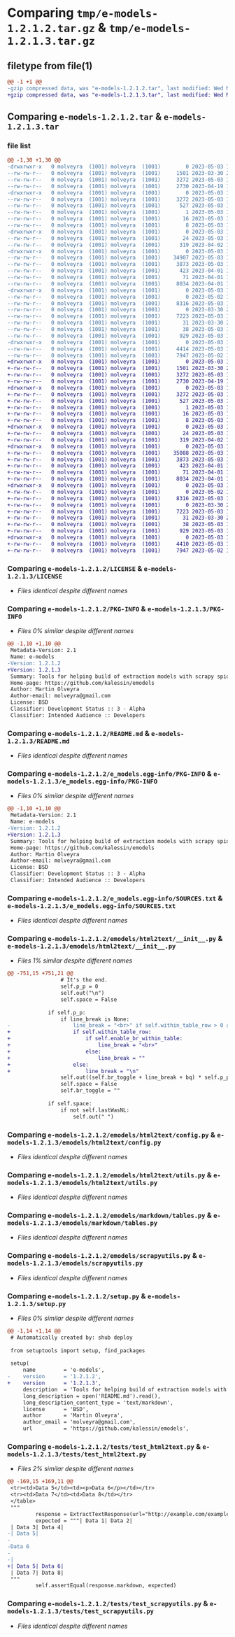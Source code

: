 # Comparing `tmp/e-models-1.2.1.2.tar.gz` & `tmp/e-models-1.2.1.3.tar.gz`

## filetype from file(1)

```diff
@@ -1 +1 @@
-gzip compressed data, was "e-models-1.2.1.2.tar", last modified: Wed May  3 15:34:41 2023, max compression
+gzip compressed data, was "e-models-1.2.1.3.tar", last modified: Wed May  3 15:51:59 2023, max compression
```

## Comparing `e-models-1.2.1.2.tar` & `e-models-1.2.1.3.tar`

### file list

```diff
@@ -1,30 +1,30 @@
-drwxrwxr-x   0 molveyra  (1001) molveyra  (1001)        0 2023-05-03 15:34:41.107950 e-models-1.2.1.2/
--rw-rw-r--   0 molveyra  (1001) molveyra  (1001)     1501 2023-03-30 21:13:00.000000 e-models-1.2.1.2/LICENSE
--rw-rw-r--   0 molveyra  (1001) molveyra  (1001)     3272 2023-05-03 15:34:41.107950 e-models-1.2.1.2/PKG-INFO
--rw-rw-r--   0 molveyra  (1001) molveyra  (1001)     2730 2023-04-19 14:03:12.000000 e-models-1.2.1.2/README.md
-drwxrwxr-x   0 molveyra  (1001) molveyra  (1001)        0 2023-05-03 15:34:41.107950 e-models-1.2.1.2/e_models.egg-info/
--rw-rw-r--   0 molveyra  (1001) molveyra  (1001)     3272 2023-05-03 15:34:41.000000 e-models-1.2.1.2/e_models.egg-info/PKG-INFO
--rw-rw-r--   0 molveyra  (1001) molveyra  (1001)      527 2023-05-03 15:34:41.000000 e-models-1.2.1.2/e_models.egg-info/SOURCES.txt
--rw-rw-r--   0 molveyra  (1001) molveyra  (1001)        1 2023-05-03 15:34:41.000000 e-models-1.2.1.2/e_models.egg-info/dependency_links.txt
--rw-rw-r--   0 molveyra  (1001) molveyra  (1001)       16 2023-05-03 15:34:41.000000 e-models-1.2.1.2/e_models.egg-info/requires.txt
--rw-rw-r--   0 molveyra  (1001) molveyra  (1001)        8 2023-05-03 15:34:41.000000 e-models-1.2.1.2/e_models.egg-info/top_level.txt
-drwxrwxr-x   0 molveyra  (1001) molveyra  (1001)        0 2023-05-03 15:34:41.107950 e-models-1.2.1.2/emodels/
--rw-rw-r--   0 molveyra  (1001) molveyra  (1001)       24 2023-05-03 15:33:18.000000 e-models-1.2.1.2/emodels/__init__.py
--rw-rw-r--   0 molveyra  (1001) molveyra  (1001)      319 2023-04-02 14:00:26.000000 e-models-1.2.1.2/emodels/config.py
-drwxrwxr-x   0 molveyra  (1001) molveyra  (1001)        0 2023-05-03 15:34:41.107950 e-models-1.2.1.2/emodels/html2text/
--rw-rw-r--   0 molveyra  (1001) molveyra  (1001)    34907 2023-05-03 15:21:59.000000 e-models-1.2.1.2/emodels/html2text/__init__.py
--rw-rw-r--   0 molveyra  (1001) molveyra  (1001)     3873 2023-05-03 15:32:59.000000 e-models-1.2.1.2/emodels/html2text/config.py
--rw-rw-r--   0 molveyra  (1001) molveyra  (1001)      423 2023-04-01 19:52:48.000000 e-models-1.2.1.2/emodels/html2text/elements.py
--rw-rw-r--   0 molveyra  (1001) molveyra  (1001)       71 2023-04-01 19:52:48.000000 e-models-1.2.1.2/emodels/html2text/typing.py
--rw-rw-r--   0 molveyra  (1001) molveyra  (1001)     8034 2023-04-01 19:58:24.000000 e-models-1.2.1.2/emodels/html2text/utils.py
-drwxrwxr-x   0 molveyra  (1001) molveyra  (1001)        0 2023-05-03 15:34:41.107950 e-models-1.2.1.2/emodels/markdown/
--rw-rw-r--   0 molveyra  (1001) molveyra  (1001)        0 2023-05-02 18:53:53.000000 e-models-1.2.1.2/emodels/markdown/__init__.py
--rw-rw-r--   0 molveyra  (1001) molveyra  (1001)     8316 2023-05-03 15:09:49.000000 e-models-1.2.1.2/emodels/markdown/tables.py
--rw-rw-r--   0 molveyra  (1001) molveyra  (1001)        0 2023-03-30 21:13:53.000000 e-models-1.2.1.2/emodels/py.typed
--rw-rw-r--   0 molveyra  (1001) molveyra  (1001)     7223 2023-05-03 15:32:59.000000 e-models-1.2.1.2/emodels/scrapyutils.py
--rw-rw-r--   0 molveyra  (1001) molveyra  (1001)       31 2023-03-30 21:32:48.000000 e-models-1.2.1.2/pyproject.toml
--rw-rw-r--   0 molveyra  (1001) molveyra  (1001)       38 2023-05-03 15:34:41.107950 e-models-1.2.1.2/setup.cfg
--rw-rw-r--   0 molveyra  (1001) molveyra  (1001)      929 2023-05-03 15:34:12.000000 e-models-1.2.1.2/setup.py
-drwxrwxr-x   0 molveyra  (1001) molveyra  (1001)        0 2023-05-03 15:34:41.107950 e-models-1.2.1.2/tests/
--rw-rw-r--   0 molveyra  (1001) molveyra  (1001)     4414 2023-05-03 15:32:59.000000 e-models-1.2.1.2/tests/test_html2text.py
--rw-rw-r--   0 molveyra  (1001) molveyra  (1001)     7947 2023-05-02 16:31:36.000000 e-models-1.2.1.2/tests/test_scrapyutils.py
+drwxrwxr-x   0 molveyra  (1001) molveyra  (1001)        0 2023-05-03 15:51:59.725805 e-models-1.2.1.3/
+-rw-rw-r--   0 molveyra  (1001) molveyra  (1001)     1501 2023-03-30 21:13:00.000000 e-models-1.2.1.3/LICENSE
+-rw-rw-r--   0 molveyra  (1001) molveyra  (1001)     3272 2023-05-03 15:51:59.725805 e-models-1.2.1.3/PKG-INFO
+-rw-rw-r--   0 molveyra  (1001) molveyra  (1001)     2730 2023-04-19 14:03:12.000000 e-models-1.2.1.3/README.md
+drwxrwxr-x   0 molveyra  (1001) molveyra  (1001)        0 2023-05-03 15:51:59.721805 e-models-1.2.1.3/e_models.egg-info/
+-rw-rw-r--   0 molveyra  (1001) molveyra  (1001)     3272 2023-05-03 15:51:59.000000 e-models-1.2.1.3/e_models.egg-info/PKG-INFO
+-rw-rw-r--   0 molveyra  (1001) molveyra  (1001)      527 2023-05-03 15:51:59.000000 e-models-1.2.1.3/e_models.egg-info/SOURCES.txt
+-rw-rw-r--   0 molveyra  (1001) molveyra  (1001)        1 2023-05-03 15:51:59.000000 e-models-1.2.1.3/e_models.egg-info/dependency_links.txt
+-rw-rw-r--   0 molveyra  (1001) molveyra  (1001)       16 2023-05-03 15:51:59.000000 e-models-1.2.1.3/e_models.egg-info/requires.txt
+-rw-rw-r--   0 molveyra  (1001) molveyra  (1001)        8 2023-05-03 15:51:59.000000 e-models-1.2.1.3/e_models.egg-info/top_level.txt
+drwxrwxr-x   0 molveyra  (1001) molveyra  (1001)        0 2023-05-03 15:51:59.721805 e-models-1.2.1.3/emodels/
+-rw-rw-r--   0 molveyra  (1001) molveyra  (1001)       24 2023-05-03 15:51:17.000000 e-models-1.2.1.3/emodels/__init__.py
+-rw-rw-r--   0 molveyra  (1001) molveyra  (1001)      319 2023-04-02 14:00:26.000000 e-models-1.2.1.3/emodels/config.py
+drwxrwxr-x   0 molveyra  (1001) molveyra  (1001)        0 2023-05-03 15:51:59.721805 e-models-1.2.1.3/emodels/html2text/
+-rw-rw-r--   0 molveyra  (1001) molveyra  (1001)    35088 2023-05-03 15:43:42.000000 e-models-1.2.1.3/emodels/html2text/__init__.py
+-rw-rw-r--   0 molveyra  (1001) molveyra  (1001)     3873 2023-05-03 15:32:59.000000 e-models-1.2.1.3/emodels/html2text/config.py
+-rw-rw-r--   0 molveyra  (1001) molveyra  (1001)      423 2023-04-01 19:52:48.000000 e-models-1.2.1.3/emodels/html2text/elements.py
+-rw-rw-r--   0 molveyra  (1001) molveyra  (1001)       71 2023-04-01 19:52:48.000000 e-models-1.2.1.3/emodels/html2text/typing.py
+-rw-rw-r--   0 molveyra  (1001) molveyra  (1001)     8034 2023-04-01 19:58:24.000000 e-models-1.2.1.3/emodels/html2text/utils.py
+drwxrwxr-x   0 molveyra  (1001) molveyra  (1001)        0 2023-05-03 15:51:59.725805 e-models-1.2.1.3/emodels/markdown/
+-rw-rw-r--   0 molveyra  (1001) molveyra  (1001)        0 2023-05-02 18:53:53.000000 e-models-1.2.1.3/emodels/markdown/__init__.py
+-rw-rw-r--   0 molveyra  (1001) molveyra  (1001)     8316 2023-05-03 15:09:49.000000 e-models-1.2.1.3/emodels/markdown/tables.py
+-rw-rw-r--   0 molveyra  (1001) molveyra  (1001)        0 2023-03-30 21:13:53.000000 e-models-1.2.1.3/emodels/py.typed
+-rw-rw-r--   0 molveyra  (1001) molveyra  (1001)     7223 2023-05-03 15:32:59.000000 e-models-1.2.1.3/emodels/scrapyutils.py
+-rw-rw-r--   0 molveyra  (1001) molveyra  (1001)       31 2023-03-30 21:32:48.000000 e-models-1.2.1.3/pyproject.toml
+-rw-rw-r--   0 molveyra  (1001) molveyra  (1001)       38 2023-05-03 15:51:59.725805 e-models-1.2.1.3/setup.cfg
+-rw-rw-r--   0 molveyra  (1001) molveyra  (1001)      929 2023-05-03 15:51:11.000000 e-models-1.2.1.3/setup.py
+drwxrwxr-x   0 molveyra  (1001) molveyra  (1001)        0 2023-05-03 15:51:59.725805 e-models-1.2.1.3/tests/
+-rw-rw-r--   0 molveyra  (1001) molveyra  (1001)     4410 2023-05-03 15:49:26.000000 e-models-1.2.1.3/tests/test_html2text.py
+-rw-rw-r--   0 molveyra  (1001) molveyra  (1001)     7947 2023-05-02 16:31:36.000000 e-models-1.2.1.3/tests/test_scrapyutils.py
```

### Comparing `e-models-1.2.1.2/LICENSE` & `e-models-1.2.1.3/LICENSE`

 * *Files identical despite different names*

### Comparing `e-models-1.2.1.2/PKG-INFO` & `e-models-1.2.1.3/PKG-INFO`

 * *Files 0% similar despite different names*

```diff
@@ -1,10 +1,10 @@
 Metadata-Version: 2.1
 Name: e-models
-Version: 1.2.1.2
+Version: 1.2.1.3
 Summary: Tools for helping build of extraction models with scrapy spiders.
 Home-page: https://github.com/kalessin/emodels
 Author: Martin Olveyra
 Author-email: molveyra@gmail.com
 License: BSD
 Classifier: Development Status :: 3 - Alpha
 Classifier: Intended Audience :: Developers
```

### Comparing `e-models-1.2.1.2/README.md` & `e-models-1.2.1.3/README.md`

 * *Files identical despite different names*

### Comparing `e-models-1.2.1.2/e_models.egg-info/PKG-INFO` & `e-models-1.2.1.3/e_models.egg-info/PKG-INFO`

 * *Files 0% similar despite different names*

```diff
@@ -1,10 +1,10 @@
 Metadata-Version: 2.1
 Name: e-models
-Version: 1.2.1.2
+Version: 1.2.1.3
 Summary: Tools for helping build of extraction models with scrapy spiders.
 Home-page: https://github.com/kalessin/emodels
 Author: Martin Olveyra
 Author-email: molveyra@gmail.com
 License: BSD
 Classifier: Development Status :: 3 - Alpha
 Classifier: Intended Audience :: Developers
```

### Comparing `e-models-1.2.1.2/e_models.egg-info/SOURCES.txt` & `e-models-1.2.1.3/e_models.egg-info/SOURCES.txt`

 * *Files identical despite different names*

### Comparing `e-models-1.2.1.2/emodels/html2text/__init__.py` & `e-models-1.2.1.3/emodels/html2text/__init__.py`

 * *Files 1% similar despite different names*

```diff
@@ -751,15 +751,21 @@
                 # It's the end.
                 self.p_p = 0
                 self.out("\n")
                 self.space = False
 
             if self.p_p:
                 if line_break is None:
-                    line_break = "<br>" if self.within_table_row > 0 and self.enable_br_within_table else "\n"
+                    if self.within_table_row:
+                        if self.enable_br_within_table:
+                            line_break = "<br>"
+                        else:
+                            line_break = ""
+                    else:
+                        line_break = "\n"
                 self.out((self.br_toggle + line_break + bq) * self.p_p)
                 self.space = False
                 self.br_toggle = ""
 
             if self.space:
                 if not self.lastWasNL:
                     self.out(" ")
```

### Comparing `e-models-1.2.1.2/emodels/html2text/config.py` & `e-models-1.2.1.3/emodels/html2text/config.py`

 * *Files identical despite different names*

### Comparing `e-models-1.2.1.2/emodels/html2text/utils.py` & `e-models-1.2.1.3/emodels/html2text/utils.py`

 * *Files identical despite different names*

### Comparing `e-models-1.2.1.2/emodels/markdown/tables.py` & `e-models-1.2.1.3/emodels/markdown/tables.py`

 * *Files identical despite different names*

### Comparing `e-models-1.2.1.2/emodels/scrapyutils.py` & `e-models-1.2.1.3/emodels/scrapyutils.py`

 * *Files identical despite different names*

### Comparing `e-models-1.2.1.2/setup.py` & `e-models-1.2.1.3/setup.py`

 * *Files 0% similar despite different names*

```diff
@@ -1,14 +1,14 @@
 # Automatically created by: shub deploy
 
 from setuptools import setup, find_packages
 
 setup(
     name         = 'e-models',
-    version      = '1.2.1.2',
+    version      = '1.2.1.3',
     description  = 'Tools for helping build of extraction models with scrapy spiders.',
     long_description = open('README.md').read(),
     long_description_content_type = 'text/markdown',
     license      = 'BSD',
     author       = 'Martin Olveyra',
     author_email = 'molveyra@gmail.com',
     url          = 'https://github.com/kalessin/emodels',
```

### Comparing `e-models-1.2.1.2/tests/test_html2text.py` & `e-models-1.2.1.3/tests/test_html2text.py`

 * *Files 2% similar despite different names*

```diff
@@ -169,15 +169,11 @@
 <tr><td>Data 5</td><td><p>Data 6</p></td></tr>
 <tr><td>Data 7</td><td>Data 8</td></tr>
 </table>
 """
         response = ExtractTextResponse(url="http://example.com/example2.html", status=200, body=html)
         expected = """| Data 1| Data 2|
 | Data 3| Data 4|
-| Data 5| 
-
-Data 6
-
-|
+| Data 5| Data 6|
 | Data 7| Data 8|
 """
         self.assertEqual(response.markdown, expected)
```

### Comparing `e-models-1.2.1.2/tests/test_scrapyutils.py` & `e-models-1.2.1.3/tests/test_scrapyutils.py`

 * *Files identical despite different names*


